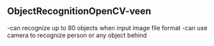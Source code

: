 ## ObjectRecognitionOpenCV-veen

-can recognize up to 80 objects when input image file format
-can use camera to recognize person or any object behind
